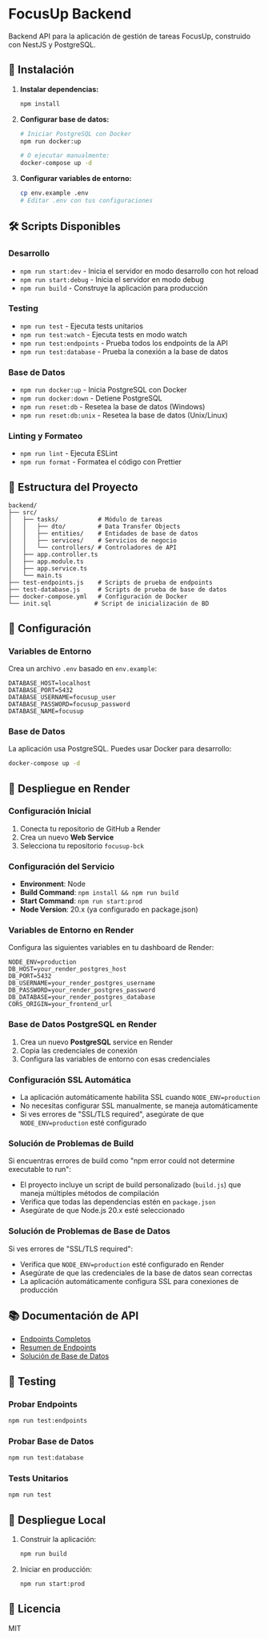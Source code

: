 # FocusUp Backend

Backend API para la aplicación de gestión de tareas FocusUp, construido con NestJS y PostgreSQL.

## 🚀 Instalación

1. **Instalar dependencias:**
   ```bash
   npm install
   ```

2. **Configurar base de datos:**
   ```bash
   # Iniciar PostgreSQL con Docker
   npm run docker:up
   
   # O ejecutar manualmente:
   docker-compose up -d
   ```

3. **Configurar variables de entorno:**
   ```bash
   cp env.example .env
   # Editar .env con tus configuraciones
   ```

## 🛠️ Scripts Disponibles

### Desarrollo
- `npm run start:dev` - Inicia el servidor en modo desarrollo con hot reload
- `npm run start:debug` - Inicia el servidor en modo debug
- `npm run build` - Construye la aplicación para producción

### Testing
- `npm run test` - Ejecuta tests unitarios
- `npm run test:watch` - Ejecuta tests en modo watch
- `npm run test:endpoints` - Prueba todos los endpoints de la API
- `npm run test:database` - Prueba la conexión a la base de datos

### Base de Datos
- `npm run docker:up` - Inicia PostgreSQL con Docker
- `npm run docker:down` - Detiene PostgreSQL
- `npm run reset:db` - Resetea la base de datos (Windows)
- `npm run reset:db:unix` - Resetea la base de datos (Unix/Linux)

### Linting y Formateo
- `npm run lint` - Ejecuta ESLint
- `npm run format` - Formatea el código con Prettier

## 📁 Estructura del Proyecto

```
backend/
├── src/
│   ├── tasks/           # Módulo de tareas
│   │   ├── dto/         # Data Transfer Objects
│   │   ├── entities/    # Entidades de base de datos
│   │   ├── services/    # Servicios de negocio
│   │   └── controllers/ # Controladores de API
│   ├── app.controller.ts
│   ├── app.module.ts
│   ├── app.service.ts
│   └── main.ts
├── test-endpoints.js    # Scripts de prueba de endpoints
├── test-database.js     # Scripts de prueba de base de datos
├── docker-compose.yml   # Configuración de Docker
└── init.sql            # Script de inicialización de BD
```

## 🔧 Configuración

### Variables de Entorno
Crea un archivo `.env` basado en `env.example`:

```env
DATABASE_HOST=localhost
DATABASE_PORT=5432
DATABASE_USERNAME=focusup_user
DATABASE_PASSWORD=focusup_password
DATABASE_NAME=focusup
```

### Base de Datos
La aplicación usa PostgreSQL. Puedes usar Docker para desarrollo:

```bash
docker-compose up -d
```

## 🚀 Despliegue en Render

### Configuración Inicial
1. Conecta tu repositorio de GitHub a Render
2. Crea un nuevo **Web Service**
3. Selecciona tu repositorio `focusup-bck`

### Configuración del Servicio
- **Environment**: Node
- **Build Command**: `npm install && npm run build`
- **Start Command**: `npm run start:prod`
- **Node Version**: 20.x (ya configurado en package.json)

### Variables de Entorno en Render
Configura las siguientes variables en tu dashboard de Render:

```env
NODE_ENV=production
DB_HOST=your_render_postgres_host
DB_PORT=5432
DB_USERNAME=your_render_postgres_username
DB_PASSWORD=your_render_postgres_password
DB_DATABASE=your_render_postgres_database
CORS_ORIGIN=your_frontend_url
```

### Base de Datos PostgreSQL en Render
1. Crea un nuevo **PostgreSQL** service en Render
2. Copia las credenciales de conexión
3. Configura las variables de entorno con esas credenciales

### Configuración SSL Automática
- La aplicación automáticamente habilita SSL cuando `NODE_ENV=production`
- No necesitas configurar SSL manualmente, se maneja automáticamente
- Si ves errores de "SSL/TLS required", asegúrate de que `NODE_ENV=production` esté configurado

### Solución de Problemas de Build
Si encuentras errores de build como "npm error could not determine executable to run":
- El proyecto incluye un script de build personalizado (`build.js`) que maneja múltiples métodos de compilación
- Verifica que todas las dependencias estén en `package.json`
- Asegúrate de que Node.js 20.x esté seleccionado

### Solución de Problemas de Base de Datos
Si ves errores de "SSL/TLS required":
- Verifica que `NODE_ENV=production` esté configurado en Render
- Asegúrate de que las credenciales de la base de datos sean correctas
- La aplicación automáticamente configura SSL para conexiones de producción

## 📚 Documentación de API

- [Endpoints Completos](ENDPOINTS.md)
- [Resumen de Endpoints](ENDPOINTS_SUMMARY.md)
- [Solución de Base de Datos](SOLUCION_DB.md)

## 🧪 Testing

### Probar Endpoints
```bash
npm run test:endpoints
```

### Probar Base de Datos
```bash
npm run test:database
```

### Tests Unitarios
```bash
npm run test
```

## 🚀 Despliegue Local

1. Construir la aplicación:
   ```bash
   npm run build
   ```

2. Iniciar en producción:
   ```bash
   npm run start:prod
   ```

## 📝 Licencia

MIT 